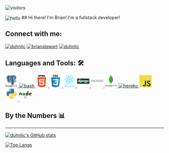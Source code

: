 ![visitors](https://visitor-badge.glitch.me/badge?page_id=duhnlic.duhnlic)




<img align="center" src="https://i.imgur.com/KwY3P8D.png" alt="hello" height="400" width="800" />
## Hi there! I'm Brian!
I'm a fullstack developer!
<h2 align="left">Connect with me:</h2>
<p align="left">
<a href="https://codepen.io/duhnlic" target="blank"><img align="center" src="https://cdn.jsdelivr.net/npm/simple-icons@3.0.1/icons/codepen.svg" alt="duhnlic" height="30" width="40" /></a>
<a href="https://linkedin.com/in/bpstew8au" target="blank"><img align="center" src="https://cdn.jsdelivr.net/npm/simple-icons@3.0.1/icons/linkedin.svg" alt="brianstewart" height="30" width="40" /></a>
<a href="https://codesandbox.io/u/duhnlic" target="blank"><img align="center" src="https://cdn.jsdelivr.net/npm/simple-icons@3.0.1/icons/codesandbox.svg" alt="duhnlic" height="30" width="40" /></a>

</p>
<h2 align="left">Languages and Tools: 🛠️</h2>
<p align="left"> <a href="https://www.postgresql.org" target="_blank"> <img src="https://raw.githubusercontent.com/devicons/devicon/master/icons/postgresql/postgresql-original-wordmark.svg" alt="postgresql" width="40" height="40"/> </a> <a href="https://www.gnu.org/software/bash/" target="_blank"> <img src="https://www.vectorlogo.zone/logos/gnu_bash/gnu_bash-icon.svg" alt="bash" width="40" height="40"/> </a> <a href="https://www.w3.org/html/" target="_blank"> <img src="https://raw.githubusercontent.com/devicons/devicon/master/icons/html5/html5-original-wordmark.svg" alt="html5" width="40" height="40"/> </a>  <a href="https://www.w3schools.com/css/" target="_blank"> <img src="https://raw.githubusercontent.com/devicons/devicon/master/icons/css3/css3-original-wordmark.svg" alt="css3" width="40" height="40"/> </a>  <a href="https://reactjs.org/" target="_blank"> <img src="https://raw.githubusercontent.com/devicons/devicon/master/icons/react/react-original-wordmark.svg" alt="react" width="40" height="40"/> </a> <a href="https://www.djangoproject.com/" target="_blank"> <img src="https://raw.githubusercontent.com/devicons/devicon/master/icons/django/django-original.svg" alt="django" width="40" height="40"/> </a> <a href="https://expressjs.com" target="_blank"> <img src="https://raw.githubusercontent.com/devicons/devicon/master/icons/express/express-original-wordmark.svg" alt="express" width="40" height="40"/> </a> <a href="https://www.mongodb.com/" target="_blank"> <img src="https://raw.githubusercontent.com/devicons/devicon/master/icons/mongodb/mongodb-original-wordmark.svg" alt="mongodb" width="40" height="40"/> </a> <a href="https://heroku.com" target="_blank"> <img src="https://www.vectorlogo.zone/logos/heroku/heroku-icon.svg" alt="heroku" width="40" height="40"/> </a>  <a href="https://developer.mozilla.org/en-US/docs/Web/JavaScript" target="_blank"> <img src="https://raw.githubusercontent.com/devicons/devicon/master/icons/javascript/javascript-original.svg" alt="javascript" width="40" height="40"/> </a> <a href="https://www.python.org" target="_blank"> <img src="https://raw.githubusercontent.com/devicons/devicon/master/icons/python/python-original.svg" alt="python" width="40" height="40"/> </a>  <a href="https://nodejs.org" target="_blank"> <img src="https://raw.githubusercontent.com/devicons/devicon/master/icons/nodejs/nodejs-original-wordmark.svg" alt="nodejs" width="40" height="40"/> </a> </p>

<h2>By the Numbers 📊 </h2>

***

[![duhnlic's GitHub stats](https://github-readme-stats.vercel.app/api?username=duhnlic&theme=nightowl&show_icons=true)](https://github.com/duhnlic/github-readme-stats)

[![Top Langs](https://github-readme-stats.vercel.app/api/top-langs/?username=duhnlic&layout=compact&theme=nightowl&show_icons=true)](https://github.com/duhnlic/github-readme-stats)


<!--
**duhnlic/duhnlic** is a ✨ _special_ ✨ repository because its `README.md` (this file) appears on your GitHub profile.

Here are some ideas to get you started:

- 🔭 I’m currently working on ...
- 🌱 I’m currently learning ...
- 👯 I’m looking to collaborate on ...
- 🤔 I’m looking for help with ...
- 💬 Ask me about ...
- 📫 How to reach me: ...
- 😄 Pronouns: ...
- ⚡ Fun fact: ...
-->
